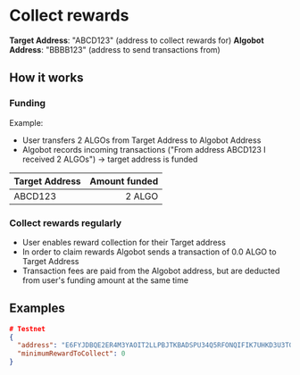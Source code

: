 # Collect rewards

**Target Address**: "ABCD123" (address to collect rewards for)
**Algobot Address**: "BBBB123" (address to send transactions from)

## How it works

### Funding

Example:

- User transfers 2 ALGOs from Target Address to Algobot Address
- Algobot records incoming transactions ("From address ABCD123 I received 2 ALGOs") -> target address is funded

| Target Address | Amount funded |
| -------------- | ------------: |
| ABCD123        |        2 ALGO |

### Collect rewards regularly

- User enables reward collection for their Target address
- In order to claim rewards Algobot sends a transaction of 0.0 ALGO to Target Address
- Transaction fees are paid from the Algobot address, but are deducted from user's funding amount at the same time

## Examples

```json
# Testnet
{
  "address": "E6FYJDBQE2ER4M3YAOIT2LLPBJTKBADSPU34Q5RFONQIFIK7UHKD3U3TGY",
  "minimumRewardToCollect": 0
}
```
